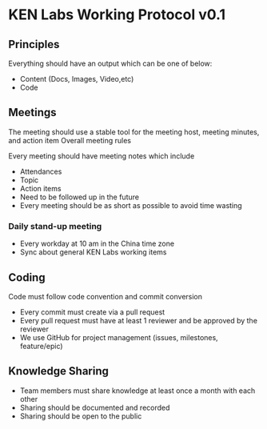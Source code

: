 # KEN Labs Working Protocol v0.1

## Principles

Everything should have an output which can be one of below:
* Content (Docs, Images, Video,etc)
* Code

## Meetings
The meeting should use a stable tool for the meeting host, meeting minutes, and action item
Overall meeting rules

Every meeting should have meeting notes which include
* Attendances
* Topic
* Action items
* Need to be followed up in the future
* Every meeting should be as short as possible to avoid time wasting

### Daily stand-up meeting
* Every workday at 10 am in the China time zone
* Sync about general KEN Labs working items

## Coding
Code must follow code convention and commit conversion
* Every commit must create via a pull request
* Every pull request must have at least 1 reviewer and be approved by the reviewer
* We use GitHub for project management (issues, milestones, feature/epic)


## Knowledge Sharing

* Team members must share knowledge at least once a month with each other
* Sharing should be documented and recorded
* Sharing should be open to the public
